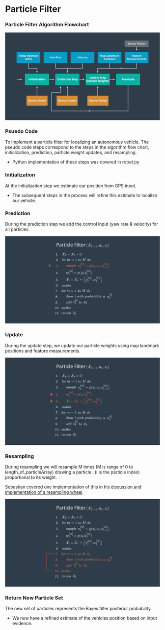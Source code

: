 # Particle Filter

### Particle Filter Algorithm Flowchart
![Particle Filter Algorithm Flowchart](filter_flow_chart.png)

### Psuedo Code
To implement a particle filter for localizing an autonomous vehicle. The pseudo code steps correspond to the steps in the algorithm flow chart, initialization, prediction, particle weight updates, and resampling.
- Python implementation of these steps was covered in robot.py

### Initialization
At the initialization step we estimate our position from GPS input. 
- The subsequent steps in the process will refine this estimate to localize our vehicle.

### Prediction
During the prediction step we add the control input (yaw rate & velocity) for all particles

![Particle Filter Prediction Step](filter_prediction.png)

### Update
During the update step, we update our particle weights using map landmark positions and feature measurements.

![Particle Filter Update Step](filter_update.png)

### Resampling
During resampling we will resample M times (M is range of 0 to length_of_particleArray) drawing a particle i (i is the particle index) proportional to its weight.

Sebastian covered one implementation of this in his [discussion and implementation of a resampling wheel](https://youtu.be/wNQVo6uOgYA).

![Particle Filter Resampling Step](filter_resampling.png)

### Return New Particle Set
The new set of particles represents the Bayes filter posterior probability. 
- We now have a refined estimate of the vehicles position based on input evidence.
  